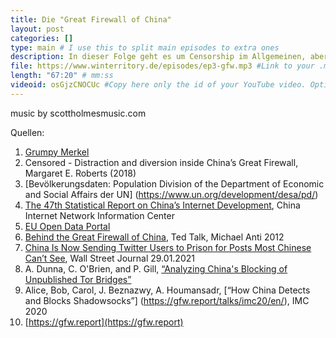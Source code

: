 ```yaml
---
title: Die "Great Firewall of China"
layout: post
categories: []
type: main # I use this to split main episodes to extra ones
description: In dieser Folge geht es um Censorship im Allgemeinen, aber insbesondere geht es um die "Great Firewall of China" (GFW). Als technische Beispiele, um zu verdeutlichen, wie die GFW funktioniert, wird auf Tor und Shadowsocks eingegangen.
file: https://www.winterritory.de/episodes/ep3-gfw.mp3 #Link to your .mp3 file
length: "67:20" # mm:ss
videoid: osGjzCNOCUc #Copy here only the id of your YouTube video. Optional 
---
```

music by scottholmesmusic.com

Quellen:

1. [Grumpy Merkel](https://twitter.com/GrumpyMerkel)
2. Censored - Distraction and diversion inside China’s Great Firewall, Margaret E. Roberts (2018)
3. [Bevölkerungsdaten: Population Division of the Department of Economic and Social Affairs der UN] (https://www.un.org/development/desa/pd/)
4. [The 47th Statistical Report on China’s Internet Development](https://www.cnnic.com.cn/IDR/ReportDownloads/202104/P020210420557302172744.pdf), China Internet Network Information Center
5. [EU Open Data Portal](https://data.europa.eu/)
6. [Behind the Great Firewall of China](https://www.ted.com/talks/michael_anti_behind_the_great_firewall_of_china), Ted Talk,  Michael Anti 2012
7. [China Is Now Sending Twitter Users to Prison for Posts Most Chinese Can’t See](https://www.wsj.com/articles/china-is-now-sending-twitter-users-to-prison-for-posts-most-chinese-cant-see-11611932917), Wall Street Journal 29.01.2021 
8. A. Dunna, C. O'Brien, and P. Gill, [“Analyzing China's Blocking of Unpublished Tor Bridges”](https://www.usenix.org/conference/foci18/presentation/dunna#:~:text=At%20the%20end%20of%202011,usage%20of%20the%20Tor%20protocol.)
9. Alice, Bob, Carol, J. Beznazwy, A. Houmansadr, [“How China Detects and Blocks Shadowsocks”] (https://gfw.report/talks/imc20/en/), IMC 2020 
10. [https://gfw.report](https://gfw.report)
